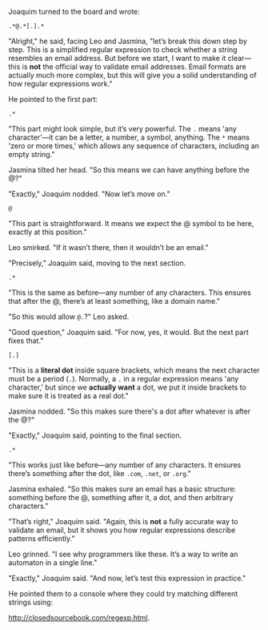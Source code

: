 Joaquim turned to the board and wrote:  

```
.*@.*[.].*
```

"Alright," he said, facing Leo and Jasmina, "let’s break this down step by step. This is a simplified regular expression to check whether a string resembles an email address. But before we start, I want to make it clear—this is **not** the official way to validate email addresses. Email formats are actually much more complex, but this will give you a solid understanding of how regular expressions work."

He pointed to the first part:

```
.*
```

"This part might look simple, but it’s very powerful. The `.` means 'any character'—it can be a letter, a number, a symbol, anything. The `*` means 'zero or more times,' which allows any sequence of characters, including an empty string."

Jasmina tilted her head. "So this means we can have anything before the @?"

"Exactly," Joaquim nodded. "Now let’s move on."

```
@
```

"This part is straightforward. It means we expect the @ symbol to be here, exactly at this position."

Leo smirked. "If it wasn’t there, then it wouldn’t be an email."

"Precisely," Joaquim said, moving to the next section.

```
.*
```

"This is the same as before—any number of any characters. This ensures that after the @, there’s at least something, like a domain name."

"So this would allow `@.`?" Leo asked.

"Good question," Joaquim said. "For now, yes, it would. But the next part fixes that."

```
[.]
```

"This is a **literal dot** inside square brackets, which means the next character must be a period (`.`). Normally, a `.` in a regular expression means 'any character,' but since we **actually want** a dot, we put it inside brackets to make sure it is treated as a real dot."

Jasmina nodded. "So this makes sure there's a dot after whatever is after the @?"

"Exactly," Joaquim said, pointing to the final section.

```
.*
```

"This works just like before—any number of any characters. It ensures there’s something after the dot, like `.com`, `.net`, or `.org`."

Jasmina exhaled. "So this makes sure an email has a basic structure: something before the @, something after it, a dot, and then arbitrary characters."

"That’s right," Joaquim said. "Again, this is **not** a fully accurate way to validate an email, but it shows you how regular expressions describe patterns efficiently."

Leo grinned. "I see why programmers like these. It’s a way to write an automaton in a single line."

"Exactly," Joaquim said. "And now, let’s test this expression in practice."  

He pointed them to a console where they could try matching different strings using:

<a href="http://closedsourcebook.com/regexp.html">http://closedsourcebook.com/regexp.html</a>.
